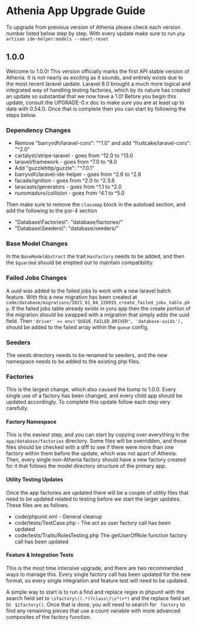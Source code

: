 # Athenia App Upgrade Guide

To upgrade from previous version of Athenia please check each version number listed below step by step. With every update make sure to run `php artisan ide-helper:models --smart-reset`

## 1.0.0

Welcome to 1.0.0! This version officially marks the first API stable version of Athenia. It is not nearly as exciting as it sounds, and entirely exists due to the most recent laravel update. Laravel 8.0 brought a much more logical and integrated way of handling testing factories, which by its nature has created an update so substantial that we now have a 1.0! Before you begin this update, consult the UPGRADE-0.x doc to make sure you are at least up to date with 0.54.0. Once that is complete then you can start by following the steps below.

### Dependency Changes

* Remove "barryvdh/laravel-cors": "^1.0" and add "fruitcake/laravel-cors": "^2.0"
* cartalyst/stripe-laravel - goes from ^12.0 to ^13.0
* laravel/framework - goes from ^7.0 to ^8.0
* Add "guzzlehttp/guzzle": "^7.0.1"
* barryvdh/laravel-ide-helper - goes from ^2.6 to ^2.8
* facade/ignition - goes from ^2.0 to ^2.3.6
* laracasts/generators - goes from ^1.1 to ^2.0
* nunomaduro/collision - goes from ^4.1 to ^5.0

Then make sure to remove the `classmap` block in the autoload section, and add the following to the psr-4 section

* "Database\\Factories\\": "database/factories/"
* "Database\\Seeders\\": "database/seeders/"

### Base Model Changes

In the `BaseModelAbstract` the trait `HasFactory` needs to be added, and then the `$guarded` should be emptied out to maintain compatibility.

### Failed Jobs Changes

A uuid was added to the failed jobs to work with a new laravel batch feature. With this a new migration has been created at `code/database/migrations/2021_01_04_220915_create_failed_jobs_table.php`. If the failed jobs table already exists in yoru app then the create portion of the migration should be swapped with a migration that simply adds the uuid field. Then `'driver' => env('QUEUE_FAILED_DRIVER', 'database-uuids'),` should be added to the failed array within the `queue` config.

### Seeders

The seeds directory needs to be renamed to seeders, and the new namespace needs to be added to the existing php files.

### Factories

This is the largest change, which also caused the bump to 1.0.0. Every single use of a factory has been changed, and every child app should be updated accordingly. To complete this update follow each step very carefully.

#### Factory Namespace

This is the easiest step, and you can start by copying over everything in the `app/database/factories` directory. Some files will be overridden, and those files should be checked with a diff to see if there were more than one factory within them before the update, which was not apart of Athenia. Then, every single non-Athenia factory should have a new factory created for it that follows the model directory structure of the primary app.

#### Utility Testing Updates

Once the app factories are updated there will be a couple of utility files that need to be updated related to testing before we start the larger updates. These files are as follows.

* code/phpunit.xml - General cleanup
* code/tests/TestCase.php - The act as user factory call has been updated
* code/tests/Traits/RolesTesting.php The getUserOfRole function factory call has been updated

#### Feature & Integration Tests

This is the most time intensive upgrade, and there are two recommended ways to manage this. Every single factory call has been updated for the new format, so every single integration and feature test will need to be updated. 

A simple way to start is to run a find and replace regex in phpunit with the search field set to `\sfactory\((.*)?class\)\s*(>*)` and the replace field set to ` $1factory()`. Once that is done, you will need to search for ` factory` to find any remaining pieces that use a count variable with more advanced composites of the factory function.


